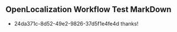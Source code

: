 ## OpenLocalization Workflow Test MarkDown
* 24da371c-8d52-49e2-9826-37d5f1e4fe4d thanks!

<!--HONumber=Jul16_HO3-->


